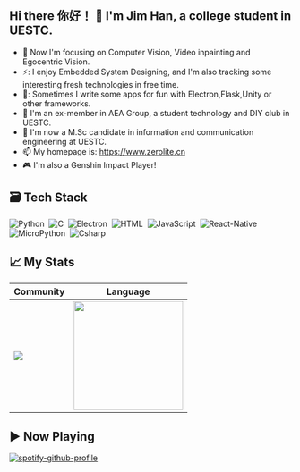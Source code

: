 ## Hi there 你好！ 👋 I'm Jim Han, a college student in UESTC.


 <!--<img align="right" src="https://i2.hdslb.com/bfs/face/d4115a4efbeaf36516a7a22924ca3cf7aa0270dd.jpg" style="width:150px;height:150px;border-radius: 60px"/>-->

- :orange_book: Now I'm focusing on Computer Vision, Video inpainting and Egocentric Vision.
- ⚡: I enjoy Embedded System Designing, and I'm also tracking some interesting fresh technologies in free time.
- 🚀: Sometimes I write some apps for fun with Electron,Flask,Unity or other frameworks.
- 🔭 I'm an ex-member in AEA Group, a student technology and DIY club in UESTC.
- :hammer: I'm now a M.Sc candidate in information and communication engineering at UESTC.
- 📫 My homepage is: https://www.zerolite.cn
- 🎮 I'm also a Genshin Impact Player!

## 🗃 Tech Stack
![Python](https://img.shields.io/badge/-Python-05122A?style=flat&logo=python)&nbsp;
![C](https://img.shields.io/badge/-C-05122A?style=flat&logo=c)&nbsp;
![Electron](https://img.shields.io/badge/-Electron-05122A?style=flat&logo=electron)&nbsp;
![HTML](https://img.shields.io/badge/-HTML-05122A?style=flat&logo=html5)&nbsp;
![JavaScript](https://img.shields.io/badge/-JavaScript-05122A?style=flat&logo=JavaScript)&nbsp;
![React-Native](https://img.shields.io/badge/-ReactNative-05122A?style=flat&logo=React)&nbsp;
![MicroPython](https://img.shields.io/badge/-MicroPython-05122A?style=flat&logo=micropython)&nbsp;
![Csharp](https://img.shields.io/badge/-C_Sharp-05122A?style=flat&logo=csharp)&nbsp;


## 📈 My Stats

|Community|Language|
|---|---|
|<img src="https://github-readme-stats.vercel.app/api?username=JimHans&show_icons=true&theme=github_dark&hide_title=false" />|<img src="https://github-readme-stats.vercel.app/api/top-langs/?username=JimHans&layout=compact&hide=html&theme=github_dark&langs_count=8" style="height:195px;cursor:default" />|

## ▶ Now Playing
[![spotify-github-profile](https://spotify-github-profile.kittinanx.com/api/view?uid=160z9jghcuas8e8imjx9rvzqc&cover_image=true&theme=novatorem&show_offline=true&background_color=121212&interchange=false&bar_color=53b14f&bar_color_cover=true)](https://github.com/kittinan/spotify-github-profile)
<!--
**JimHans/JimHans** is a ✨ _special_ ✨ repository because its `README.md` (this file) appears on your GitHub profile.

Here are some ideas to get you started:

- 🔭 I’m currently working on ...
- 🌱 I’m currently learning ...
- 👯 I’m looking to collaborate on ...
- 🤔 I’m looking for help with ...
- 💬 Ask me about ...
- 📫 How to reach me: ...
- 😄 Pronouns: ...
- ⚡ Fun fact: ...
-->
